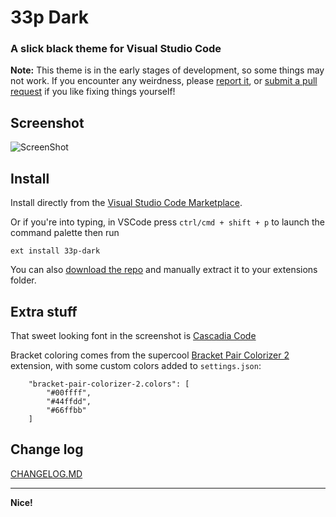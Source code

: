 # 33p Dark

### A slick black theme for Visual Studio Code

**Note:** This theme is in the early stages of development, so some things may not work. If you encounter any weirdness, please [report it](https://github.com/33p/33p-dark/issues), or [submit a pull request](https://github.com/33p/33p-dark) if you like fixing things yourself!


## Screenshot

![ScreenShot](https://raw.githubusercontent.com/33p/33p-dark/master/screenshot.png)


## Install

Install directly from the [Visual Studio Code Marketplace](https://marketplace.visualstudio.com/items?itemName=33p.33p-dark).

Or if you're into typing, in VSCode press `ctrl/cmd + shift + p` to launch the command palette then run
```
ext install 33p-dark
```

You can also [download the repo](https://github.com/33p/33p-dark) and manually extract it to your extensions folder.


## Extra stuff

That sweet looking font in the screenshot is [Cascadia Code](https://github.com/microsoft/cascadia-code)

Bracket coloring comes from the supercool [Bracket Pair Colorizer 2](https://marketplace.visualstudio.com/items?itemName=CoenraadS.bracket-pair-colorizer-2) extension, with some custom colors added to `settings.json`:

```
    "bracket-pair-colorizer-2.colors": [
        "#00ffff",
        "#44ffdd",
        "#66ffbb"
    ]
```


## Change log

[CHANGELOG.MD](https://github.com/33p/33p-dark/blob/master/CHANGELOG.md)

---

**Nice!**